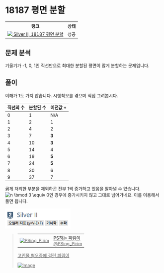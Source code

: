 # 18187 평면 분할



<table>
  <tr>
    <th>랭크</th>
    <th>상태</th>
  </tr>
  <tr>
    <td>
      <a href="http://noj.am/18187">
        <img src="https://static.solved.ac/tier_small/9.svg" height="16px"/>
        Silver II, 18187 평면 분할
      </a>
    </td>
    <td>
      성공
    </td>
  </tr>
</table>



## 문제 분석

기울기가 -1, 0, 1인 직선만으로 최대한 분할된 평면이 많게 분할하는 문제입니다.

## 풀이

이해가 1도 가지 않습니다. 시행착오를 겪으며 직접 그려봅시다.

| 직선의 수 | 분할된 수 | 이전값 + |
| --------- | --------- | -------- |
| 0         | 1         | N/A      |
| 1         | 2         | 1        |
| 2         | 4         | 2        |
| 3         | 7         | **3**    |
| 4         | 10        | **3**    |
| 5         | 14        | 4        |
| 6         | 19        | **5**    |
| 7         | 24        | **5**    |
| 8         | 30        | 6        |
| 9         | 37        | 7        |

굵게 처리한 부분을 제외하곤 전부 1씩 증가하고 있음을 알아낼 수 있습니다.
<img src="https://render.githubusercontent.com/render/math?math=n%20%5Cbmod%203%20%5Cequiv%200" alt="n \bmod 3 \equiv 0" style="max-width:100%;" >인 경우에 증가시키지 않고 그대로 넘어가네요.
이를 이용해서 풀면 됩니다.

![Euler characteristic (χ=V-E+F)](./tag.png)



<a href="https://twitter.com/PSing_Pirim/status/1227451738963238917">

> <table><tr><td><img src="https://pbs.twimg.com/profile_images/1227442623327150080/QYE5fpZ2_normal.png" alt="PSing_Pirim"></td><td><b>PS하는 피림이</b><br>@PSing_Pirim</td></tr></table>
> 
> 고인물 혐오증에 걸린 피림이
>
> ![Image](https://pbs.twimg.com/media/EQjI06-WkAA7Q2V?format=png&name=small)

</a>

